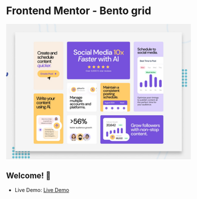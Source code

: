 # Frontend Mentor - Bento grid

![Design preview for the Bento grid coding challenge](./preview.jpg)

## Welcome! 👋
- Live Demo: [Live Demo](https://bentogridn-ice.netlify.app/)